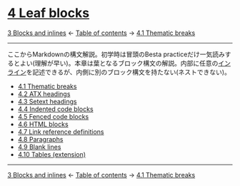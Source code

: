 # [4 Leaf blocks](https://higuma.github.io/github-flabored-markdown/#leaf-blocks)

[3 Blocks and inlines](blocks-and-inlines.md)
← [Table of contents](index.md) →
[4.1 Thematic breaks](thematic-breaks.md)

------------------------------------------------------------------------

ここからMarkdownの構文解説。初学時は冒頭のBesta practiceだけ一気読みするとよい(理解が早い)。本章は葉となるブロック構文の解説。内部に任意の[インライン](inlines.md)を記述できるが、内側に別のブロック構文を持たない(ネストできない)。

* [4.1 Thematic breaks](thematic-breaks.md)
* [4.2 ATX headings](atx-headings.md)
* [4.3 Setext headings](setext-headings.md)
* [4.4 Indented code blocks](indented-code-blocks.md)
* [4.5 Fenced code blocks](fenced-code-blocks.md)
* [4.6 HTML blocks](html-blocks.md)
* [4.7 Link reference definitions](link-reference-definitions.md)
* [4.8 Paragraphs](paragraphs.md)
* [4.9 Blank lines](blank-lines.md)
* [4.10 Tables (extension)](tables-extension.md)

------------------------------------------------------------------------

[3 Blocks and inlines](blocks-and-inlines.md)
← [Table of contents](index.md) →
[4.1 Thematic breaks](thematic-breaks.md)
